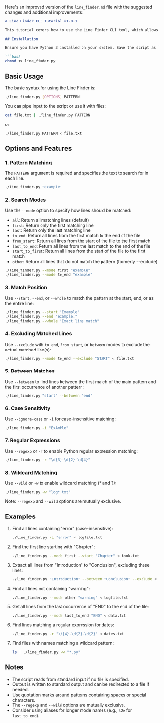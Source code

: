 Here's an improved version of the `line_finder.md` file with the suggested changes and additional improvements:

```markdown
# Line Finder CLI Tutorial v1.0.1

This tutorial covers how to use the Line Finder CLI tool, which allows you to search for lines in a file or input stream based on various criteria.

## Installation

Ensure you have Python 3 installed on your system. Save the script as `line_finder.py` and make it executable:

```bash
chmod +x line_finder.py
```

## Basic Usage

The basic syntax for using the Line Finder is:

```bash
./line_finder.py [OPTIONS] PATTERN
```

You can pipe input to the script or use it with files:

```bash
cat file.txt | ./line_finder.py PATTERN
```

or

```bash
./line_finder.py PATTERN < file.txt
```

## Options and Features

### 1. Pattern Matching

The `PATTERN` argument is required and specifies the text to search for in each line.

```bash
./line_finder.py "example"
```

### 2. Search Modes

Use the `--mode` option to specify how lines should be matched:

- `all`: Return all matching lines (default)
- `first`: Return only the first matching line
- `last`: Return only the last matching line
- `to_end`: Return all lines from the first match to the end of the file
- `from_start`: Return all lines from the start of the file to the first match
- `last_to_end`: Return all lines from the last match to the end of the file
- `start_to_first`: Return all lines from the start of the file to the first match
- `other`: Return all lines that do not match the pattern (formerly --exclude)

```bash
./line_finder.py --mode first "example"
./line_finder.py --mode to_end "example"
```

### 3. Match Position

Use `--start`, `--end`, or `--whole` to match the pattern at the start, end, or as the entire line:

```bash
./line_finder.py --start "Example"
./line_finder.py --end "example."
./line_finder.py --whole "Exact line match"
```

### 4. Excluding Matched Lines

Use `--exclude` with `to_end`, `from_start`, or `between` modes to exclude the actual matched line(s):

```bash
./line_finder.py --mode to_end --exclude "START" < file.txt
```

### 5. Between Matches

Use `--between` to find lines between the first match of the main pattern and the first occurrence of another pattern:

```bash
./line_finder.py "start" --between "end"
```

### 6. Case Sensitivity

Use `--ignore-case` or `-i` for case-insensitive matching:

```bash
./line_finder.py -i "ExAmPle"
```

### 7. Regular Expressions

Use `--regexp` or `-r` to enable Python regular expression matching:

```bash
./line_finder.py -r "\d{3}-\d{2}-\d{4}"
```

### 8. Wildcard Matching

Use `--wild` or `-w` to enable wildcard matching (* and ?):

```bash
./line_finder.py -w "log*.txt"
```

Note: `--regexp` and `--wild` options are mutually exclusive.

## Examples

1. Find all lines containing "error" (case-insensitive):
   ```bash
   ./line_finder.py -i "error" < logfile.txt
   ```

2. Find the first line starting with "Chapter":
   ```bash
   ./line_finder.py --mode first --start "Chapter" < book.txt
   ```

3. Extract all lines from "Introduction" to "Conclusion", excluding these lines:
   ```bash
   ./line_finder.py "Introduction" --between "Conclusion" --exclude < document.txt
   ```

4. Find all lines not containing "warning":
   ```bash
   ./line_finder.py --mode other "warning" < logfile.txt
   ```

5. Get all lines from the last occurrence of "END" to the end of the file:
   ```bash
   ./line_finder.py --mode last_to_end "END" < data.txt
   ```

6. Find lines matching a regular expression for dates:
   ```bash
   ./line_finder.py -r "\d{4}-\d{2}-\d{2}" < dates.txt
   ```

7. Find files with names matching a wildcard pattern:
   ```bash
   ls | ./line_finder.py -w "*.py"
   ```

## Notes

- The script reads from standard input if no file is specified.
- Output is written to standard output and can be redirected to a file if needed.
- Use quotation marks around patterns containing spaces or special characters.
- The `--regexp` and `--wild` options are mutually exclusive.
- Consider using aliases for longer mode names (e.g., `l2e` for `last_to_end`).
